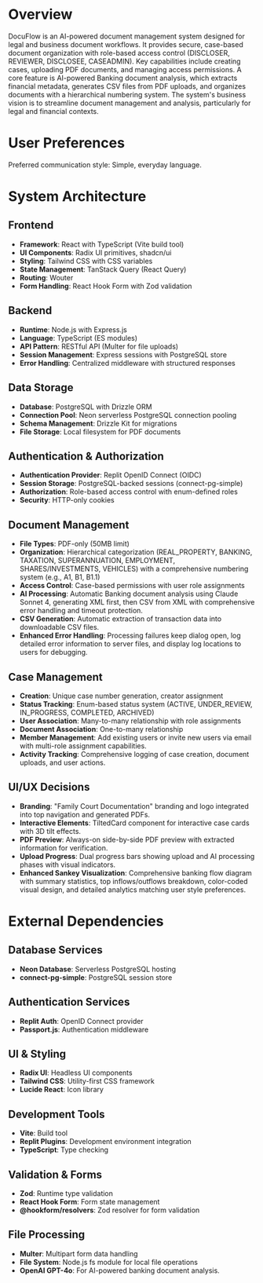 # Overview

DocuFlow is an AI-powered document management system designed for legal and business document workflows. It provides secure, case-based document organization with role-based access control (DISCLOSER, REVIEWER, DISCLOSEE, CASEADMIN). Key capabilities include creating cases, uploading PDF documents, and managing access permissions. A core feature is AI-powered Banking document analysis, which extracts financial metadata, generates CSV files from PDF uploads, and organizes documents with a hierarchical numbering system. The system's business vision is to streamline document management and analysis, particularly for legal and financial contexts.

# User Preferences

Preferred communication style: Simple, everyday language.

# System Architecture

## Frontend
- **Framework**: React with TypeScript (Vite build tool)
- **UI Components**: Radix UI primitives, shadcn/ui
- **Styling**: Tailwind CSS with CSS variables
- **State Management**: TanStack Query (React Query)
- **Routing**: Wouter
- **Form Handling**: React Hook Form with Zod validation

## Backend
- **Runtime**: Node.js with Express.js
- **Language**: TypeScript (ES modules)
- **API Pattern**: RESTful API (Multer for file uploads)
- **Session Management**: Express sessions with PostgreSQL store
- **Error Handling**: Centralized middleware with structured responses

## Data Storage
- **Database**: PostgreSQL with Drizzle ORM
- **Connection Pool**: Neon serverless PostgreSQL connection pooling
- **Schema Management**: Drizzle Kit for migrations
- **File Storage**: Local filesystem for PDF documents

## Authentication & Authorization
- **Authentication Provider**: Replit OpenID Connect (OIDC)
- **Session Storage**: PostgreSQL-backed sessions (connect-pg-simple)
- **Authorization**: Role-based access control with enum-defined roles
- **Security**: HTTP-only cookies

## Document Management
- **File Types**: PDF-only (50MB limit)
- **Organization**: Hierarchical categorization (REAL_PROPERTY, BANKING, TAXATION, SUPERANNUATION, EMPLOYMENT, SHARES/INVESTMENTS, VEHICLES) with a comprehensive numbering system (e.g., A1, B1, B1.1)
- **Access Control**: Case-based permissions with user role assignments
- **AI Processing**: Automatic Banking document analysis using Claude Sonnet 4, generating XML first, then CSV from XML with comprehensive error handling and timeout protection.
- **CSV Generation**: Automatic extraction of transaction data into downloadable CSV files.
- **Enhanced Error Handling**: Processing failures keep dialog open, log detailed error information to server files, and display log locations to users for debugging.

## Case Management
- **Creation**: Unique case number generation, creator assignment
- **Status Tracking**: Enum-based status system (ACTIVE, UNDER_REVIEW, IN_PROGRESS, COMPLETED, ARCHIVED)
- **User Association**: Many-to-many relationship with role assignments
- **Document Association**: One-to-many relationship
- **Member Management**: Add existing users or invite new users via email with multi-role assignment capabilities.
- **Activity Tracking**: Comprehensive logging of case creation, document uploads, and user actions.

## UI/UX Decisions
- **Branding**: "Family Court Documentation" branding and logo integrated into top navigation and generated PDFs.
- **Interactive Elements**: TiltedCard component for interactive case cards with 3D tilt effects.
- **PDF Preview**: Always-on side-by-side PDF preview with extracted information for verification.
- **Upload Progress**: Dual progress bars showing upload and AI processing phases with visual indicators.
- **Enhanced Sankey Visualization**: Comprehensive banking flow diagram with summary statistics, top inflows/outflows breakdown, color-coded visual design, and detailed analytics matching user style preferences.

# External Dependencies

## Database Services
- **Neon Database**: Serverless PostgreSQL hosting
- **connect-pg-simple**: PostgreSQL session store

## Authentication Services
- **Replit Auth**: OpenID Connect provider
- **Passport.js**: Authentication middleware

## UI & Styling
- **Radix UI**: Headless UI components
- **Tailwind CSS**: Utility-first CSS framework
- **Lucide React**: Icon library

## Development Tools
- **Vite**: Build tool
- **Replit Plugins**: Development environment integration
- **TypeScript**: Type checking

## Validation & Forms
- **Zod**: Runtime type validation
- **React Hook Form**: Form state management
- **@hookform/resolvers**: Zod resolver for form validation

## File Processing
- **Multer**: Multipart form data handling
- **File System**: Node.js fs module for local file operations
- **OpenAI GPT-4o**: For AI-powered banking document analysis.